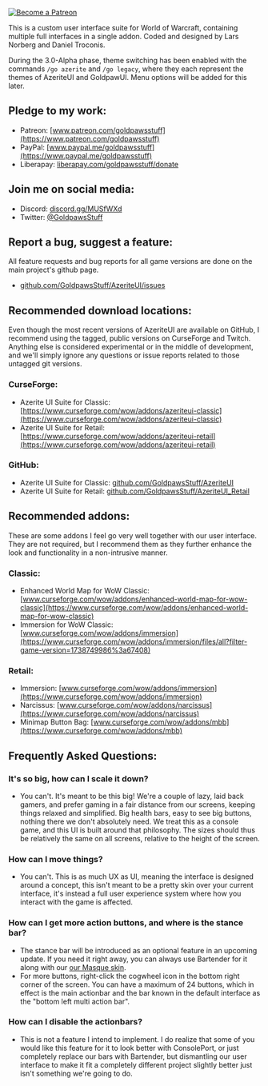 [ ![Become a Patreon](http://larsnorbergofficial.com/img/social-media-buttons-patreon-small.jpg) ](https://www.patreon.com/goldpawsstuff) 

This is a custom user interface suite for World of Warcraft, containing multiple full interfaces in a single addon. Coded and designed by Lars Norberg and Daniel Troconis. 

During the 3.0-Alpha phase, theme switching has been enabled with the commands `/go azerite` and `/go legacy`, where they each represent the themes of AzeriteUI and GoldpawUI. Menu options will be added for this later.

## **Pledge to my work:**  
* Patreon: [www.patreon.com/goldpawsstuff](https://www.patreon.com/goldpawsstuff)  
* PayPal: [www.paypal.me/goldpawsstuff](https://www.paypal.me/goldpawsstuff)  
* Liberapay: [liberapay.com/goldpawsstuff/donate](https://liberapay.com/goldpawsstuff/donate)  

## **Join me on social media:**  
* Discord: [discord.gg/MUSfWXd](https://discord.gg/MUSfWXd)  
* Twitter: [@GoldpawsStuff](https://twitter.com/goldpawsstuff)  

## **Report a bug, suggest a feature:**
All feature requests and bug reports for all game versions are done on the main project's github page. 
* [github.com/GoldpawsStuff/AzeriteUI/issues](https://github.com/GoldpawsStuff/AzeriteUI/issues)

## **Recommended download locations:**  
Even though the most recent versions of AzeriteUI are available on GitHub, I recommend using the tagged, public versions on CurseForge and Twitch. Anything else is considered experimental or in the middle of development, and we'll simply ignore any questions or issue reports related to those untagged git versions. 

### **CurseForge:**
* Azerite UI Suite for Classic: [https://www.curseforge.com/wow/addons/azeriteui-classic](https://www.curseforge.com/wow/addons/azeriteui-classic)  
* Azerite UI Suite for Retail: [https://www.curseforge.com/wow/addons/azeriteui-retail](https://www.curseforge.com/wow/addons/azeriteui-retail)  

### **GitHub:**
* Azerite UI Suite for Classic: [github.com/GoldpawsStuff/AzeriteUI](https://github.com/GoldpawsStuff/AzeriteUI)  
* Azerite UI Suite for Retail: [github.com/GoldpawsStuff/AzeriteUI_Retail](https://github.com/GoldpawsStuff/AzeriteUI_Retail)  

## **Recommended addons:**  
These are some addons I feel go very well together with our user interface. They are not required, but I recommend them as they further enhance the look and functionality in a non-intrusive manner.  

### **Classic:**
* Enhanced World Map for WoW Classic: [www.curseforge.com/wow/addons/enhanced-world-map-for-wow-classic](https://www.curseforge.com/wow/addons/enhanced-world-map-for-wow-classic)  
* Immersion for WoW Classic: [www.curseforge.com/wow/addons/immersion](https://www.curseforge.com/wow/addons/immersion/files/all?filter-game-version=1738749986%3a67408)  

### **Retail:**
* Immersion: [www.curseforge.com/wow/addons/immersion](https://www.curseforge.com/wow/addons/immersion)  
* Narcissus: [www.curseforge.com/wow/addons/narcissus](https://www.curseforge.com/wow/addons/narcissus)  
* Minimap Button Bag: [www.curseforge.com/wow/addons/mbb](https://www.curseforge.com/wow/addons/mbb)  

## **Frequently Asked Questions:**  
### **It's so big, how can I scale it down?**  
* You can't. It's meant to be this big! We're a couple of lazy, laid back gamers, and prefer gaming in a fair distance from our screens, keeping things relaxed and simplified. Big health bars, easy to see big buttons, nothing there we don't absolutely need. We treat this as a console game, and this UI is built around that philosophy. The sizes should thus be relatively the same on all screens, relative to the height of the screen. 

### **How can I move things?**  
* You can't. This is as much UX as UI, meaning the interface is designed around a concept, this isn't meant to be a pretty skin over your current interface, it's instead a full user experience system where how you interact with the game is affected. 

### **How can I get more action buttons, and where is the stance bar?**  
* The stance bar will be introduced as an optional feature in an upcoming update. If you need it right away, you can always use Bartender for it along with our [our Masque skin](https://www.curseforge.com/wow/addons/masque-azerite). 
* For more buttons, right-click the cogwheel icon in the bottom right corner of the screen. You can have a maximum of 24 buttons, which in effect is the main actionbar and the bar known in the default interface as the "bottom left multi action bar". 

### **How can I disable the actionbars?**
* This is not a feature I intend to implement. I do realize that some of you would like this feature for it to look better with ConsolePort, or just completely replace our bars with Bartender, but dismantling our user interface to make it fit a completely different project slightly better just isn't something we're going to do. 
